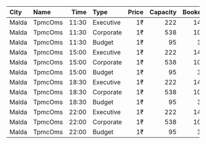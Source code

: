 | City  | Name    |  Time | Type      | Price | Capacity | Booked |
| :---- | :------ | ----: | :-------- | ----: | -------: | -----: |
| Malda | TpmcOms | 11:30 | Executive |    1₹ |      222 |    143 |
| Malda | TpmcOms | 11:30 | Corporate |    1₹ |      538 |    101 |
| Malda | TpmcOms | 11:30 | Budget    |    1₹ |       95 |     32 |
| Malda | TpmcOms | 15:00 | Executive |    1₹ |      222 |    143 |
| Malda | TpmcOms | 15:00 | Corporate |    1₹ |      538 |    100 |
| Malda | TpmcOms | 15:00 | Budget    |    1₹ |       95 |     32 |
| Malda | TpmcOms | 18:30 | Executive |    1₹ |      222 |    143 |
| Malda | TpmcOms | 18:30 | Corporate |    1₹ |      538 |    100 |
| Malda | TpmcOms | 18:30 | Budget    |    1₹ |       95 |     32 |
| Malda | TpmcOms | 22:00 | Executive |    1₹ |      222 |    143 |
| Malda | TpmcOms | 22:00 | Corporate |    1₹ |      538 |    100 |
| Malda | TpmcOms | 22:00 | Budget    |    1₹ |       95 |     32 |